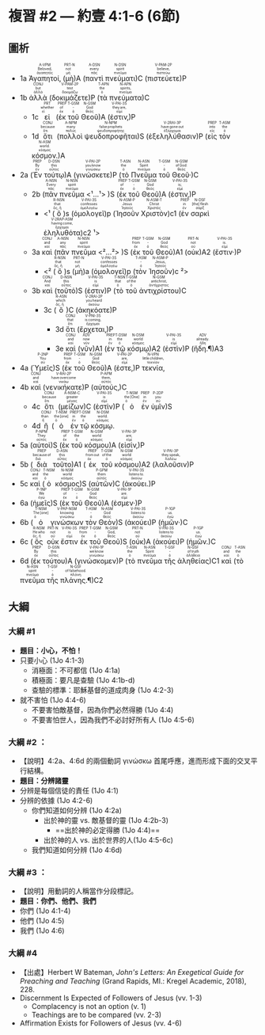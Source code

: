 # 複習 #2 — 約壹 4:1-6 (6節)

## 圖析

-  1a <RUBY><ruby><ruby>Ἀγαπητοί‚<rt>ἀγαπητός</rt></ruby><rt>Beloved‚</rt></ruby><rt>A-VPM</rt></RUBY> (<RUBY><ruby><ruby>μὴ<rt>μή</rt></ruby><rt>not</rt></ruby><rt>PRT-N</rt></RUBY>)A (<RUBY><ruby><ruby>παντὶ<rt>πᾶς</rt></ruby><rt>every</rt></ruby><rt>A-DSN</rt></RUBY> <RUBY><ruby><ruby>πνεύματι<rt>πνεῦμα</rt></ruby><rt>spirit</rt></ruby><rt>N-DSN</rt></RUBY>)C (<RUBY><ruby><ruby>πιστεύετε<rt>πιστεύω</rt></ruby><rt>believe‚</rt></ruby><rt>V-PAM-2P</rt></RUBY>)P 
-  1b <RUBY><ruby><ruby>ἀλλὰ<rt>ἀλλά</rt></ruby><rt>but</rt></ruby><rt>CONJ</rt></RUBY> (<RUBY><ruby><ruby>δοκιμάζετε<rt>δοκιμάζω</rt></ruby><rt>test</rt></ruby><rt>V-PAM-2P</rt></RUBY>)P (<RUBY><ruby><ruby>τὰ<rt>ὁ</rt></ruby><rt>the</rt></ruby><rt>T-APN</rt></RUBY> <RUBY><ruby><ruby>πνεύματα<rt>πνεῦμα</rt></ruby><rt>spirits‚</rt></ruby><rt>N-APN</rt></RUBY>)C 
	 - 1c <RUBY><ruby><ruby>εἰ<rt>εἰ</rt></ruby><rt>whether</rt></ruby><rt>PRT</rt></RUBY> (<RUBY><ruby><ruby>ἐκ<rt>ἐκ</rt></ruby><rt>of</rt></ruby><rt>PREP</rt></RUBY> <RUBY><ruby><ruby>τοῦ<rt>ὁ</rt></ruby><rt>‑</rt></ruby><rt>T-GSM</rt></RUBY> <RUBY><ruby><ruby>Θεοῦ<rt>θεός</rt></ruby><rt>God</rt></ruby><rt>N-GSM</rt></RUBY>)A (<RUBY><ruby><ruby>ἐστιν‚<rt>εἰμί</rt></ruby><rt>they are‚</rt></ruby><rt>V-PAI-3S</rt></RUBY>)P 
	-  1d <RUBY><ruby><ruby>ὅτι<rt>ὅτι</rt></ruby><rt>because</rt></ruby><rt>CONJ</rt></RUBY> (<RUBY><ruby><ruby>πολλοὶ<rt>πολύς</rt></ruby><rt>many</rt></ruby><rt>A-NPM</rt></RUBY> <RUBY><ruby><ruby>ψευδοπροφῆται<rt>ψευδοπροφήτης</rt></ruby><rt>false prophets</rt></ruby><rt>N-NPM</rt></RUBY>)S (<RUBY><ruby><ruby>ἐξεληλύθασιν<rt>ἐξέρχομαι</rt></ruby><rt>have gone out</rt></ruby><rt>V-2RAI-3P</rt></RUBY>)P (<RUBY><ruby><ruby>εἰς<rt>εἰς</rt></ruby><rt>into</rt></ruby><rt>PREP</rt></RUBY> <RUBY><ruby><ruby>τὸν<rt>ὁ</rt></ruby><rt>the</rt></ruby><rt>T-ASM</rt></RUBY> <RUBY><ruby><ruby>κόσμον.<rt>κόσμος</rt></ruby><rt>world.</rt></ruby><rt>N-ASM</rt></RUBY>)A 
-  2a (<RUBY><ruby><ruby>Ἐν<rt>ἐν</rt></ruby><rt>By</rt></ruby><rt>PREP</rt></RUBY> <RUBY><ruby><ruby>τούτῳ<rt>οὗτος</rt></ruby><rt>this</rt></ruby><rt>D-DSN</rt></RUBY>)A (<RUBY><ruby><ruby>γινώσκετε<rt>γινώσκω</rt></ruby><rt>you know</rt></ruby><rt>V-PAI-2P</rt></RUBY>)P (<RUBY><ruby><ruby>τὸ<rt>ὁ</rt></ruby><rt>the</rt></ruby><rt>T-ASN</rt></RUBY> <RUBY><ruby><ruby>Πνεῦμα<rt>πνεῦμα</rt></ruby><rt>Spirit</rt></ruby><rt>N-ASN</rt></RUBY> <RUBY><ruby><ruby>τοῦ<rt>ὁ</rt></ruby><rt>‑</rt></ruby><rt>T-GSM</rt></RUBY> <RUBY><ruby><ruby>Θεοῦ·<rt>θεός</rt></ruby><rt>of God:</rt></ruby><rt>N-GSM</rt></RUBY>)C 
	-  2b (<RUBY><ruby><ruby>πᾶν<rt>πᾶς</rt></ruby><rt>Every</rt></ruby><rt>A-NSN</rt></RUBY> <RUBY><ruby><ruby>πνεῦμα<rt>πνεῦμα</rt></ruby><rt>spirit</rt></ruby><rt>N-NSN</rt></RUBY> <¹...¹> )S  (<RUBY><ruby><ruby>ἐκ<rt>ἐκ</rt></ruby><rt>of</rt></ruby><rt>PREP</rt></RUBY> <RUBY><ruby><ruby>τοῦ<rt>ὁ</rt></ruby><rt>‑</rt></ruby><rt>T-GSM</rt></RUBY> <RUBY><ruby><ruby>Θεοῦ<rt>θεός</rt></ruby><rt>God</rt></ruby><rt>N-GSM</rt></RUBY>)A (<RUBY><ruby><ruby>ἐστιν‚<rt>εἰμί</rt></ruby><rt>is;</rt></ruby><rt>V-PAI-3S</rt></RUBY>)P 
		-  <¹ (<RUBY><ruby><ruby>ὃ<rt>ὅς, ἥ</rt></ruby><rt>that</rt></ruby><rt>R-NSN</rt></RUBY>)s (<RUBY><ruby><ruby>ὁμολογεῖ<rt>ὁμολογέω</rt></ruby><rt>confesses</rt></ruby><rt>V-PAI-3S</rt></RUBY>)p (<RUBY><ruby><ruby>Ἰησοῦν<rt>Ἰησοῦς</rt></ruby><rt>Jesus</rt></ruby><rt>N-ASM-P</rt></RUBY> <RUBY><ruby><ruby>Χριστὸν<rt>Χριστός</rt></ruby><rt>Christ</rt></ruby><rt>N-ASM-T</rt></RUBY>)c1 (<RUBY><ruby><ruby>ἐν<rt>ἐν</rt></ruby><rt>in</rt></ruby><rt>PREP</rt></RUBY> <RUBY><ruby><ruby>σαρκὶ<rt>σάρξ</rt></ruby><rt>[the] flesh</rt></ruby><rt>N-DSF</rt></RUBY> <RUBY><ruby><ruby>ἐληλυθότα<rt>ἔρχομαι</rt></ruby><rt>having come‚</rt></ruby><rt>V-2RAP-ASM</rt></RUBY>)c2 ¹>
	-  3a <RUBY><ruby><ruby>καὶ<rt>καί</rt></ruby><rt>and</rt></ruby><rt>CONJ</rt></RUBY> (<RUBY><ruby><ruby>πᾶν<rt>πᾶς</rt></ruby><rt>any</rt></ruby><rt>A-NSN</rt></RUBY> <RUBY><ruby><ruby>πνεῦμα<rt>πνεῦμα</rt></ruby><rt>spirit</rt></ruby><rt>N-NSN</rt></RUBY> <²...²> )S (<RUBY><ruby><ruby>ἐκ<rt>ἐκ</rt></ruby><rt>from</rt></ruby><rt>PREP</rt></RUBY> <RUBY><ruby><ruby>τοῦ<rt>ὁ</rt></ruby><rt>‑</rt></ruby><rt>T-GSM</rt></RUBY> <RUBY><ruby><ruby>Θεοῦ<rt>θεός</rt></ruby><rt>God</rt></ruby><rt>N-GSM</rt></RUBY>)A1 (<RUBY><ruby><ruby>οὐκ<rt>οὐ</rt></ruby><rt>not</rt></ruby><rt>PRT-N</rt></RUBY>)A2 (<RUBY><ruby><ruby>ἔστιν·<rt>εἰμί</rt></ruby><rt>is.</rt></ruby><rt>V-PAI-3S</rt></RUBY>)P 
		-  <² (<RUBY><ruby><ruby>ὃ<rt>ὅς, ἥ</rt></ruby><rt>that</rt></ruby><rt>R-NSN</rt></RUBY>)s (<RUBY><ruby><ruby>μὴ<rt>μή</rt></ruby><rt>not</rt></ruby><rt>PRT-N</rt></RUBY>)a (<RUBY><ruby><ruby>ὁμολογεῖ<rt>ὁμολογέω</rt></ruby><rt>confesses</rt></ruby><rt>V-PAI-3S</rt></RUBY>)p (<RUBY><ruby><ruby>τὸν<rt>ὁ</rt></ruby><rt>‑</rt></ruby><rt>T-ASM</rt></RUBY> <RUBY><ruby><ruby>Ἰησοῦν<rt>Ἰησοῦς</rt></ruby><rt>Jesus‚</rt></ruby><rt>N-ASM-P</rt></RUBY>)c ²>
	- 3b <RUBY><ruby><ruby>καὶ<rt>καί</rt></ruby><rt>And</rt></ruby><rt>CONJ</rt></RUBY> (<RUBY><ruby><ruby>τοῦτό<rt>οὗτος</rt></ruby><rt>this</rt></ruby><rt>D-NSN</rt></RUBY>)S (<RUBY><ruby><ruby>ἐστιν<rt>εἰμί</rt></ruby><rt>is</rt></ruby><rt>V-PAI-3S</rt></RUBY>)P (<RUBY><ruby><ruby>τὸ<rt>ὁ</rt></ruby><rt>that</rt></ruby><rt>T-NSN</rt></RUBY> <RUBY><ruby><ruby>τοῦ<rt>ὁ</rt></ruby><rt>of the</rt></ruby><rt>T-GSM</rt></RUBY> <RUBY><ruby><ruby>ἀντιχρίστου<rt>ἀντίχριστος</rt></ruby><rt>antichrist‚</rt></ruby><rt>N-GSM</rt></RUBY>)C 
		- 3c (<RUBY><ruby><ruby>ὃ<rt>ὅς, ἥ</rt></ruby><rt>which</rt></ruby><rt>R-ASN</rt></RUBY>)C (<RUBY><ruby><ruby>ἀκηκόατε<rt>ἀκούω</rt></ruby><rt>you heard</rt></ruby><rt>V-2RAI-2P</rt></RUBY>)P 
			- 3d <RUBY><ruby><ruby>ὅτι<rt>ὅτι</rt></ruby><rt>that</rt></ruby><rt>CONJ</rt></RUBY> (<RUBY><ruby><ruby>ἔρχεται‚<rt>ἔρχομαι</rt></ruby><rt>is coming‚</rt></ruby><rt>V-PNI-3S</rt></RUBY>)P 
			- 3e <RUBY><ruby><ruby>καὶ<rt>καί</rt></ruby><rt>and</rt></ruby><rt>CONJ</rt></RUBY> (<RUBY><ruby><ruby>νῦν<rt>νῦν</rt></ruby><rt>now</rt></ruby><rt>ADV</rt></RUBY>)A1 (<RUBY><ruby><ruby>ἐν<rt>ἐν</rt></ruby><rt>in</rt></ruby><rt>PREP</rt></RUBY> <RUBY><ruby><ruby>τῷ<rt>ὁ</rt></ruby><rt>the</rt></ruby><rt>T-DSM</rt></RUBY> <RUBY><ruby><ruby>κόσμῳ<rt>κόσμος</rt></ruby><rt>world</rt></ruby><rt>N-DSM</rt></RUBY>)A2 (<RUBY><ruby><ruby>ἐστὶν<rt>εἰμί</rt></ruby><rt>is</rt></ruby><rt>V-PAI-3S</rt></RUBY>)P (<RUBY><ruby><ruby>ἤδη.¶<rt>ἤδη</rt></ruby><rt>already.</rt></ruby><rt>ADV</rt></RUBY>)A3
 - 4a  (<RUBY><ruby><ruby>Ὑμεῖς<rt>σύ</rt></ruby><rt>You</rt></ruby><rt>P-2NP</rt></RUBY>)S (<RUBY><ruby><ruby>ἐκ<rt>ἐκ</rt></ruby><rt>from</rt></ruby><rt>PREP</rt></RUBY> <RUBY><ruby><ruby>τοῦ<rt>ὁ</rt></ruby><rt>‑</rt></ruby><rt>T-GSM</rt></RUBY> <RUBY><ruby><ruby>Θεοῦ<rt>θεός</rt></ruby><rt>God</rt></ruby><rt>N-GSM</rt></RUBY>)A (<RUBY><ruby><ruby>ἐστε‚<rt>εἰμί</rt></ruby><rt>are‚</rt></ruby><rt>V-PAI-2P</rt></RUBY>)P <RUBY><ruby><ruby>τεκνία‚<rt>τεκνίον</rt></ruby><rt>little children‚</rt></ruby><rt>N-VPN</rt></RUBY> 
 -  4b <RUBY><ruby><ruby>καὶ<rt>καί</rt></ruby><rt>and</rt></ruby><rt>CONJ</rt></RUBY> (<RUBY><ruby><ruby>νενικήκατε<rt>νικάω</rt></ruby><rt>have overcome</rt></ruby><rt>V-RAI-2P</rt></RUBY>)P (<RUBY><ruby><ruby>αὐτούς‚<rt>αὐτός</rt></ruby><rt>them‚</rt></ruby><rt>P-APM</rt></RUBY>)C 
	 - 4c <RUBY><ruby><ruby>ὅτι<rt>ὅτι</rt></ruby><rt>because</rt></ruby><rt>CONJ</rt></RUBY> (<RUBY><ruby><ruby>μείζων<rt>μέγας</rt></ruby><rt>greater</rt></ruby><rt>A-NSM-C</rt></RUBY>)C (<RUBY><ruby><ruby>ἐστὶν<rt>εἰμί</rt></ruby><rt>is</rt></ruby><rt>V-PAI-3S</rt></RUBY>)P (<RUBY><ruby><ruby>ὁ<rt>ὁ</rt></ruby><rt>the [One]</rt></ruby><rt>T-NSM</rt></RUBY> <RUBY><ruby><ruby>ἐν<rt>ἐν</rt></ruby><rt>in</rt></ruby><rt>PREP</rt></RUBY> <RUBY><ruby><ruby>ὑμῖν<rt>σύ</rt></ruby><rt>you</rt></ruby><rt>P-2DP</rt></RUBY>)S 
	 - 4d <RUBY><ruby><ruby>ἢ<rt>ἤ</rt></ruby><rt>than</rt></ruby><rt>CONJ</rt></RUBY> (<RUBY><ruby><ruby>ὁ<rt>ὁ</rt></ruby><rt>the [one]</rt></ruby><rt>T-NSM</rt></RUBY> <RUBY><ruby><ruby>ἐν<rt>ἐν</rt></ruby><rt>in</rt></ruby><rt>PREP</rt></RUBY> <RUBY><ruby><ruby>τῷ<rt>ὁ</rt></ruby><rt>the</rt></ruby><rt>T-DSM</rt></RUBY> <RUBY><ruby><ruby>κόσμῳ.<rt>κόσμος</rt></ruby><rt>world.</rt></ruby><rt>N-DSM</rt></RUBY> 
- 5a (<RUBY><ruby><ruby>αὐτοὶ<rt>αὐτός</rt></ruby><rt>They</rt></ruby><rt>P-NPM</rt></RUBY>)S (<RUBY><ruby><ruby>ἐκ<rt>ἐκ</rt></ruby><rt>of</rt></ruby><rt>PREP</rt></RUBY> <RUBY><ruby><ruby>τοῦ<rt>ὁ</rt></ruby><rt>the</rt></ruby><rt>T-GSM</rt></RUBY> <RUBY><ruby><ruby>κόσμου<rt>κόσμος</rt></ruby><rt>world</rt></ruby><rt>N-GSM</rt></RUBY>)A (<RUBY><ruby><ruby>εἰσίν‚<rt>εἰμί</rt></ruby><rt>are;</rt></ruby><rt>V-PAI-3P</rt></RUBY>)P 
 -  5b (<RUBY><ruby><ruby>διὰ<rt>διά</rt></ruby><rt>because of</rt></ruby><rt>PREP</rt></RUBY> <RUBY><ruby><ruby>τοῦτο<rt>οὗτος</rt></ruby><rt>this</rt></ruby><rt>D-ASN</rt></RUBY>)A1 (<RUBY><ruby><ruby>ἐκ<rt>ἐκ</rt></ruby><rt>from out</rt></ruby><rt>PREP</rt></RUBY> <RUBY><ruby><ruby>τοῦ<rt>ὁ</rt></ruby><rt>of the</rt></ruby><rt>T-GSM</rt></RUBY> <RUBY><ruby><ruby>κόσμου<rt>κόσμος</rt></ruby><rt>world</rt></ruby><rt>N-GSM</rt></RUBY>)A2 (<RUBY><ruby><ruby>λαλοῦσιν<rt>λαλέω</rt></ruby><rt>they speak‚</rt></ruby><rt>V-PAI-3P</rt></RUBY>)P 
 - 5c <RUBY><ruby><ruby>καὶ<rt>καί</rt></ruby><rt>and</rt></ruby><rt>CONJ</rt></RUBY> (<RUBY><ruby><ruby>ὁ<rt>ὁ</rt></ruby><rt>the</rt></ruby><rt>T-NSM</rt></RUBY> <RUBY><ruby><ruby>κόσμος<rt>κόσμος</rt></ruby><rt>world</rt></ruby><rt>N-NSM</rt></RUBY>)S (<RUBY><ruby><ruby>αὐτῶν<rt>αὐτός</rt></ruby><rt>them</rt></ruby><rt>P-GPM</rt></RUBY>)C (<RUBY><ruby><ruby>ἀκούει.<rt>ἀκούω</rt></ruby><rt>listens to.</rt></ruby><rt>V-PAI-3S</rt></RUBY>)P 
 -  6a  (<RUBY><ruby><ruby>ἡμεῖς<rt>ἐγώ</rt></ruby><rt>We</rt></ruby><rt>P-1NP</rt></RUBY>)S (<RUBY><ruby><ruby>ἐκ<rt>ἐκ</rt></ruby><rt>of</rt></ruby><rt>PREP</rt></RUBY> <RUBY><ruby><ruby>τοῦ<rt>ὁ</rt></ruby><rt>‑</rt></ruby><rt>T-GSM</rt></RUBY> <RUBY><ruby><ruby>Θεοῦ<rt>θεός</rt></ruby><rt>God</rt></ruby><rt>N-GSM</rt></RUBY>)A (<RUBY><ruby><ruby>ἐσμεν·<rt>εἰμί</rt></ruby><rt>are.</rt></ruby><rt>V-PAI-1P</rt></RUBY>)P 
 -  6b (<RUBY><ruby><ruby>ὁ<rt>ὁ</rt></ruby><rt>The [one]</rt></ruby><rt>T-NSM</rt></RUBY> <RUBY><ruby><ruby>γινώσκων<rt>γινώσκω</rt></ruby><rt>knowing</rt></ruby><rt>V-PAP-NSM</rt></RUBY> <RUBY><ruby><ruby>τὸν<rt>ὁ</rt></ruby><rt>‑</rt></ruby><rt>T-ASM</rt></RUBY> <RUBY><ruby><ruby>Θεὸν<rt>θεός</rt></ruby><rt>God</rt></ruby><rt>N-ASM</rt></RUBY>)S (<RUBY><ruby><ruby>ἀκούει<rt>ἀκούω</rt></ruby><rt>listens to</rt></ruby><rt>V-PAI-3S</rt></RUBY>)P (<RUBY><ruby><ruby>ἡμῶν·<rt>ἐγώ</rt></ruby><rt>us.</rt></ruby><rt>P-1GP</rt></RUBY>)C 
 -  6c (<RUBY><ruby><ruby>ὃς<rt>ὅς, ἥ</rt></ruby><rt>He who</rt></ruby><rt>R-NSM</rt></RUBY> <RUBY><ruby><ruby>οὐκ<rt>οὐ</rt></ruby><rt>not</rt></ruby><rt>PRT-N</rt></RUBY> <RUBY><ruby><ruby>ἔστιν<rt>εἰμί</rt></ruby><rt>is</rt></ruby><rt>V-PAI-3S</rt></RUBY> <RUBY><ruby><ruby>ἐκ<rt>ἐκ</rt></ruby><rt>from</rt></ruby><rt>PREP</rt></RUBY> <RUBY><ruby><ruby>τοῦ<rt>ὁ</rt></ruby><rt>‑</rt></ruby><rt>T-GSM</rt></RUBY> <RUBY><ruby><ruby>Θεοῦ<rt>θεός</rt></ruby><rt>God‚</rt></ruby><rt>N-GSM</rt></RUBY>)S (<RUBY><ruby><ruby>οὐκ<rt>οὐ</rt></ruby><rt>not</rt></ruby><rt>PRT-N</rt></RUBY>)A (<RUBY><ruby><ruby>ἀκούει<rt>ἀκούω</rt></ruby><rt>listens to</rt></ruby><rt>V-PAI-3S</rt></RUBY>)P (<RUBY><ruby><ruby>ἡμῶν.<rt>ἐγώ</rt></ruby><rt>us.</rt></ruby><rt>P-1GP</rt></RUBY>)C 
 -  6d (<RUBY><ruby><ruby>ἐκ<rt>ἐκ</rt></ruby><rt>By</rt></ruby><rt>PREP</rt></RUBY> <RUBY><ruby><ruby>τούτου<rt>οὗτος</rt></ruby><rt>this</rt></ruby><rt>D-GSN</rt></RUBY>)A (<RUBY><ruby><ruby>γινώσκομεν<rt>γινώσκω</rt></ruby><rt>we know</rt></ruby><rt>V-PAI-1P</rt></RUBY>)P (<RUBY><ruby><ruby>τὸ<rt>ὁ</rt></ruby><rt>the</rt></ruby><rt>T-ASN</rt></RUBY> <RUBY><ruby><ruby>πνεῦμα<rt>πνεῦμα</rt></ruby><rt>Spirit</rt></ruby><rt>N-ASN</rt></RUBY> <RUBY><ruby><ruby>τῆς<rt>ὁ</rt></ruby><rt>‑</rt></ruby><rt>T-GSF</rt></RUBY> <RUBY><ruby><ruby>ἀληθείας<rt>ἀλήθεια</rt></ruby><rt>of truth</rt></ruby><rt>N-GSF</rt></RUBY>)C1 <RUBY><ruby><ruby>καὶ<rt>καί</rt></ruby><rt>and</rt></ruby><rt>CONJ</rt></RUBY> (<RUBY><ruby><ruby>τὸ<rt>ὁ</rt></ruby><rt>the</rt></ruby><rt>T-ASN</rt></RUBY> <RUBY><ruby><ruby>πνεῦμα<rt>πνεῦμα</rt></ruby><rt>spirit</rt></ruby><rt>N-ASN</rt></RUBY> <RUBY><ruby><ruby>τῆς<rt>ὁ</rt></ruby><rt>‑</rt></ruby><rt>T-GSF</rt></RUBY> <RUBY><ruby><ruby>πλάνης.¶<rt>πλάνη</rt></ruby><rt>of falsehood.</rt></ruby><rt>N-GSF</rt></RUBY>)C2

<div style="page-break-after: always;"></div>

 ## 大綱

 ### 大綱 #1
 - <strong>題目：小心，不怕！</strong>
 - 只要小心 (1Jo 4:1-3)
	 - 消極面：不可都信 (1Jo 4:1a)
	 - 積極面：要凡是查驗 (1Jo 4:1b-d)
	 - 查驗的標準：耶穌基督的道成肉身 (1Jo 4:2-3)
- 就不害怕 (1Jo 4:4-6)
	- 不要害怕敵基督，因為你們必然得勝 (1Jo 4:4)
	- 不要害怕世人，因為我們不必討好所有人 (1Jo 4:5-6)

### 大綱 #2 ：
- 【說明】4:2a、4:6d 的兩個動詞 γινώσκω 首尾呼應，進而形成下面的交叉平行結構。
- <strong>題目：分辨諸靈</strong>
- 分辨是每個信徒的責任 (1Jo 4:1)
- 分辨的依據 (1Jo 4:2-6)
	- 你們知道如何分辨 (1Jo 4:2a)
		- 出於神的靈 vs. 敵基督的靈 (1Jo 4:2b-3)
			- ==出於神的必定得勝 (1Jo 4:4)==
		-  出於神的人 vs. 出於世界的人(1Jo 4:5-6c)
	- 我們知道如何分辨 (1Jo 4:6d)

### 大綱 #3 ：
- 【說明】用動詞的人稱當作分段標記。
- <strong>題目：你們、他們、我們</strong>
- 你們 (1Jo 4:1-4)
- 他們 (1Jo 4:5)
- 我們 (1Jo 4:6)

###  大綱 #4
- 【出處】Herbert W Bateman, <em>John's Letters: An Exegetical Guide for Preaching and Teaching</em> (Grand Rapids, MI.: Kregel Academic, 2018), 228.
- Discernment Is Expected of Followers of Jesus (vv. 1-3)
	- Complacency is not an option (v. 1)
	- Teachings are to be compared (vv. 2-3)
- Affirmation Exists for Followers of Jesus (vv. 4-6)

